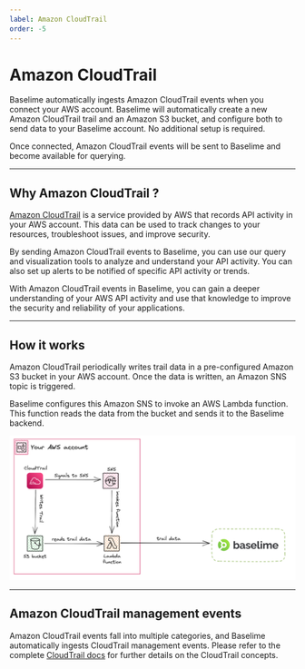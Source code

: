 ```yaml
---
label: Amazon CloudTrail
order: -5
---
```


# Amazon CloudTrail

Baselime automatically ingests Amazon CloudTrail events when you connect your AWS account. Baselime will automatically create a new Amazon CloudTrail trail and an Amazon S3 bucket, and configure both to send data to your Baselime account. No additional setup is required.

Once connected, Amazon CloudTrail events will be sent to Baselime and become available for querying.

---

## Why Amazon CloudTrail ?

[Amazon CloudTrail](https://aws.amazon.com/cloudtrail/) is a service provided by AWS that records API activity in your AWS account. This data can be used to track changes to your resources, troubleshoot issues, and improve security.

By sending Amazon CloudTrail events to Baselime, you can use our query and visualization tools to analyze and understand your API activity. You can also set up alerts to be notified of specific API activity or trends.

With Amazon CloudTrail events in Baselime, you can gain a deeper understanding of your AWS API activity and use that knowledge to improve the security and reliability of your applications.

---

## How it works

Amazon CloudTrail periodically writes trail data in a pre-configured Amazon S3 bucket in your AWS account. Once the data is written, an Amazon SNS topic is triggered.

Baselime configures this Amazon SNS to invoke an AWS Lambda function. This function reads the data from the bucket and sends it to the Baselime backend.

![Sending CloudTrail data to Baselime](../../assets/images/illustrations/sending-data/cloudtrail.png)

---

## Amazon CloudTrail management events

Amazon CloudTrail events fall into multiple categories, and Baselime automatically ingests CloudTrail management events. Please refer to the complete [CloudTrail docs](https://docs.aws.amazon.com/awscloudtrail/latest/userguide/cloudtrail-concepts.html) for further details on the CloudTrail concepts. 


